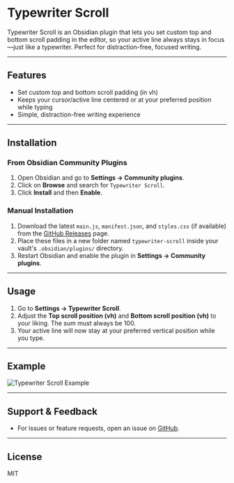 # Typewriter Scroll

Typewriter Scroll is an Obsidian plugin that lets you set custom top and bottom scroll padding in the editor, so your active line always stays in focus—just like a typewriter. Perfect for distraction-free, focused writing.

---

## Features

- Set custom top and bottom scroll padding (in vh)
- Keeps your cursor/active line centered or at your preferred position while typing
- Simple, distraction-free writing experience

---

## Installation

### From Obsidian Community Plugins

1. Open Obsidian and go to **Settings → Community plugins**.
2. Click on **Browse** and search for `Typewriter Scroll`.
3. Click **Install** and then **Enable**.

### Manual Installation

1. Download the latest `main.js`, `manifest.json`, and `styles.css` (if available) from the [GitHub Releases](https://github.com/dmo-code/myWriteLine/releases) page.
2. Place these files in a new folder named `typewriter-scroll` inside your vault's `.obsidian/plugins/` directory.
3. Restart Obsidian and enable the plugin in **Settings → Community plugins**.

---

## Usage

1. Go to **Settings → Typewriter Scroll**.
2. Adjust the **Top scroll position (vh)** and **Bottom scroll position (vh)** to your liking. The sum must always be 100.
3. Your active line will now stay at your preferred vertical position while you type.

---

## Example

![Typewriter Scroll Example](https://raw.githubusercontent.com/dmo-code/myWriteLine/main/.github/typewriter-scroll-demo.gif)

---

## Support & Feedback

- For issues or feature requests, open an issue on [GitHub](https://github.com/dmo-code/myWriteLine/issues).

---

## License

MIT
